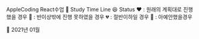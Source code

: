 AppleCoding React수업
📆 Study Time Line
😆 Status
❤️ : 원래의 계획대로 진행했을 경우
💚 : 반이상밖에 진행 못하였을 경우
💔 : 절반이하일 경우
🖤 : 아예안했을경우

🐰 2021년 01월

